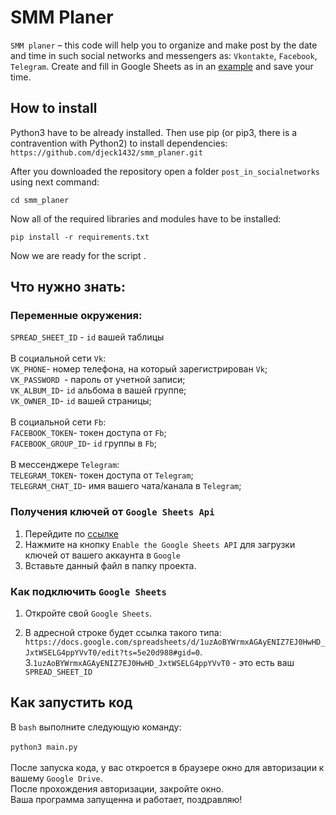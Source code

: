 # SMM Planer

```SMM planer``` – this code will help you to organize and make post by the date and time in such social networks and messengers as: ```Vkontakte```, ```Facebook```, ```Telegram```. 
Create and fill in Google Sheets as in an  <a href='https://docs.google.com/spreadsheets/d/1uzAoBYWrmxAGAyENIZ7EJ0HwHD_JxtWSELG4ppYVvT0/edit?ts=5e20d988#gid=0'>example</a> and save your time.


## How to install

Python3 have to be already installed. Then use pip (or pip3, there is a contravention with Python2) to install dependencies:<br>
``` https://github.com/djeck1432/smm_planer.git ```

After you downloaded the repository open a folder ```post_in_socialnetworks``` using next command: <br>

```cd smm_planer```

Now all of the required libraries and modules have to be installed:<br>

```pip install -r requirements.txt ```<br>

Now we are ready for the script .

## Что нужно знать: 
  ### Переменные окружения: 
```SPREAD_SHEET_ID``` - ```id``` вашей таблицы
 <br>
 <br>
  В социальной сети ```Vk```:
<br>
```VK_PHONE```- номер телефона, на который зарегистрирован  ```Vk```;
<br>
```VK_PASSWORD ```- пароль от учетной записи;
<br>
```VK_ALBUM_ID```- ```id``` альбома в вашей группе;
<br>
```VK_OWNER_ID```- ```id``` вашей страницы;
<br>
<br>
В социальной сети ```Fb```:
<br>
```FACEBOOK_TOKEN```-  токен доступа от ```Fb```;
<br>
```FACEBOOK_GROUP_ID```- ```id``` группы в ```Fb```;
<br>
<br>
В мессенджере ```Telegram```:
<br>
```TELEGRAM_TOKEN```- токен доступа от ```Telegram```;
<br>
```TELEGRAM_CHAT_ID```- имя вашего чата/канала в ```Telegram```;
<br> 
### Получения ключей от ```Google Sheets Api```

1. Перейдите по <a href='https://developers.google.com/sheets/api/quickstart/python'>ссылке</a>
2. Нажмите на кнопку ```Enable the Google Sheets API``` для загрузки ключей от вашего аккаунта в ```Google```
3. Вставьте данный файл в папку проекта.

### Как подключить ```Google Sheets ```

1. Откройте свой ```Google Sheets```.

2. В адресной строке будет ссылка такого типа: ```https://docs.google.com/spreadsheets/d/1uzAoBYWrmxAGAyENIZ7EJ0HwHD_JxtWSELG4ppYVvT0/edit?ts=5e20d988#gid=0```.<br>
3.```1uzAoBYWrmxAGAyENIZ7EJ0HwHD_JxtWSELG4ppYVvT0``` - это есть ваш ```SPREAD_SHEET_ID```

## Как запустить код

В ```bash``` выполните следующую команду: 
<br>
<br>
```python3 main.py```
<br>
<br>
После запуска кода, у вас откроется в браузере окно для авторизации к вашему ```Google Drive```.
<br>
После прохождения авторизации, закройте окно.
<br>
Ваша программа запущенна и работает, поздравляю!


